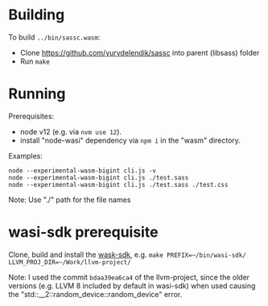 # Building

To build `../bin/sassc.wasm`:

* Clone https://github.com/yurydelendik/sassc into parent (libsass) folder
* Run `make`

# Running

Prerequisites:
* node v12 (e.g. via `nvm use 12`).
* install "node-wasi" dependency via `npm i` in the "wasm" directory.

Examples:

```
node --experimental-wasm-bigint cli.js -v
node --experimental-wasm-bigint cli.js ./test.sass
node --experimental-wasm-bigint cli.js ./test.sass ./test.css
```

Note: Use "./" path for the file names

# wasi-sdk prerequisite

Clone, build and install the [wask-sdk](https://github.com/CraneStation/wasi-sdk), e.g. `make PREFIX=~/bin/wasi-sdk/ LLVM_PROJ_DIR=~/Work/llvm-project/`

Note: I used the commit `bdaa39ea6ca4` of the llvm-project, since the older versions (e.g. LLVM 8 included by default in wasi-sdk) when used causing the "std::__2::random_device::random_device" error.
